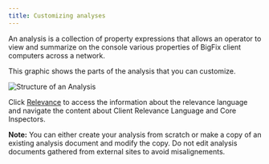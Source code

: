```yaml
---
title: Customizing analyses 
---
```


An analysis is a collection of property expressions that allows an operator to
view and summarize on the console various properties of BigFix client computers
across a network.

This graphic shows the parts of the analysis that you can customize.

![Structure of an Analysis](/static/img/analysis-structure.png)

Click [Relevance](/relevance/) to access the information about the relevance 
language and navigate the content about Client Relevance Language and Core 
Inspectors.

**Note:** You can either create your analysis from scratch or make a copy of 
an existing analysis document and modify the copy. Do not edit analysis documents 
gathered from external sites to avoid misalignements.
